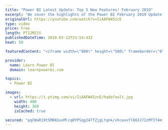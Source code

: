 ```yaml
---
title: "Power BI Latest Update: Top 5 New Features! February 2019"
excerpt: "We cover the highlights of the Power BI February 2019 Update.  👉 For Complete Playlist of Power BI Monthly Updates Watch : https://www.youtube.com/playlist?list=PL7GQQXV5Z8ee6n2ZLywS9BaA5eePSrk4R  Power BI February 2019 Highlights: ▪️ Reporting  ▫️ Cross-highlight on a single point in line charts  ▫️"
originalUrl: https://youtube.com/watch?v=IiAAFW45zcE
type: video
price: Free
length: PT12M21S
publishedDateTime: 2019-03-12T23:54:43Z
heat: 50

featuredContent: "<iframe width=\"800\" height=\"500\" frameborder=\"0\" src=\"https://www.youtube.com/embed/IiAAFW45zcE\" allow=\"accelerometer; autoplay; encrypted-media; gyroscope; picture-in-picture\" allowfullscreen></iframe>"

provider:
  name: Learn Power BI
  domain: learnpowerbi.com

topics:
  - Power BI

images:
  - url: https://i.ytimg.com/vi/IiAAFW45zcE/hqdefault.jpg
    width: 480
    height: 360
    isCached: true

secured: "pqCWaR19t5M6N1xxMlcq0YPSqg247fZjgLtqnk/vhcavxYl66XJ7IzMfIY4mfLHJi64XDJsehvBxJfLQVGhReY6N8aSaXjRohm2okYb2hNTwojkcBYfpnZqosdIRWrG1NJoQ2eyfBW622mcBRVDT095SRfIi62UqkJ5ARR36lRwKSTPm6oK8hJ4Q9wV3CJTdTMp6fazhWrDqhqNxd6iQ12EMoxN2Ip0xLCGHFvxXcprtn37LuiSXQgqL6TIISGiF9Nwkle7Q9cPhy/t6qcelzVVcPFpXq9VAWpHbAfVucqib5dx9sqyhGozW/vrjzJKL4Jg74sd5aq2QopWuHUPSAPbBjZGjWl4pW1DPnWSkBOK9r1/qZfjD8aRaRqH268rB3xOcuNuyvFb2eKBOUNlycG5imtg1k/+Vyr3pngejWeI=;T3spO6I+5gZ06waexZGPJQ=="
---
```



